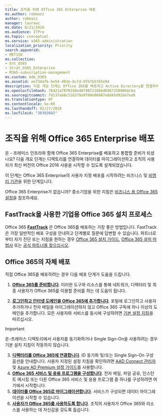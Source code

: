 ```yaml
---
title: 조직을 위해 Office 365 Enterprise 배포
ms.author: robmazz
author: robmazz
manager: laurawi
ms.date: 8/21/2018
ms.audience: ITPro
ms.topic: conceptual
ms.service: o365-administration
localization_priority: Priority
search.appverid:
- MET150
ms.collection:
- Ent_O365
- Strat_O365_Enterprise
- M365-subscription-management
ms.custom: Adm_O365
ms.assetid: ee73dafb-be54-492e-bcfd-0fbfb5f65e94
description: 다음 개요 단계는 Office 365를 배포하고 Active Directory를 연결하며 데이터를 마이그레이션하고 조직의 사용자가 최신 버전의 Office 2016 사용을 시작할 수 있도록 설계되었습니다.
ms.openlocfilehash: 76421a7870358e48798f21866d69672509084c6a
ms.sourcegitcommit: fd137a68c516379a9f09e06987e8d45d92de7ed6
ms.translationtype: HT
ms.contentlocale: ko-KR
ms.lasthandoff: 02/27/2019
ms.locfileid: "30303602"
---
```

# <a name="deploy-office-365-enterprise-for-your-organization"></a>조직을 위해 Office 365 Enterprise 배포
온 - 프레미스 인프라와 함께 Office 365 Enterprise를 배포하고 통합할 준비가 되셨나요? 다음 개요 단계는 디렉토리를 연결하며 데이터를 마이그레이션하고 조직의 사용자가 최신 버전의 Office 2016 사용을 시작할 수 있도록 설계되었습니다.
  
이 단계는 Office 365 Enterprise의 사용자 지정 배포를 시작하려는 비즈니스 및 [비영리 기관](https://go.microsoft.com/fwlink/?LinkId=627221)을 위한 단계입니다. 
  
Office 365 Enterprise가 없습니까? 중소기업을 위한 지침은 [비즈니스 용 Office 365 설정](https://support.office.com/article/6a3a29a0-e616-4713-99d1-15eda62d04fa)을 참조하세요. 
  
## <a name="guided-enterprise-office-365-setup-process-with-fasttrack"></a>FastTrack을 사용한 기업용 Office 365 설치 프로세스
Office 365 **[FastTrack](https://docs.microsoft.com/fasttrack)** 은 Office 365를 배포하는 가장 좋은 방법입니다. FastTrack은 가장 일반적인 배포 구성을 안내하고 단계별로 질문에 답변할 수 있습니다. 파트너로부터 자가 진단 또는 지침을 원하는 경우 [Office 365 설치 가이드](https://support.office.com/article/Set-up-Office-365-for-business-6a3a29a0-e616-4713-99d1-15eda62d04fa), [Office 365 설치 마법사](https://aka.ms/o365fasttrack) 또는 [공식 파트너를 찾으십시오](https://partnercenter.microsoft.com/ko-KR/pcv/search).

## <a name="self-deployment-of-office-365"></a>Office 365의 자체 배포
직접 Office 365를 배포하려는 경우 다음 배포 단계가 도움을 드립니다.

1. **[Office 365를 준비합니다](get-your-organization-ready-for-office-365.md)**. 이러한 도구와 리소스를 통해 네트워크, 디렉터리 및 최종 사용자가 Office 365를 이용할 준비를 하는 데 도움이 됩니다.

2. **[로그인하고 인터넷 도메인을 Office 365에 추가합니다](https://portal.office.com/Domains/AddDomainWizard.aspx?Scenario=AdvancedSetup)**. 포털에 로그인하고 사용자 추가하거나 전자 메일을 마이그레이션하지 않고 Office 365 구독에 하나 이상의 도메인을 추가합니다. 모든 사용자와 서비스를 동시에 구성하려면 [기본 설정 지침](https://support.office.com/article/Set-up-Office-365-for-business-6a3a29a0-e616-4713-99d1-15eda62d04fa)을 따르십시오.

>[!IMPORTANT] 
>온-프레미스 디렉토리에서 사용자를 동기화하거나 Single Sign-On을 사용하려는 경우 기본 설치 지침이 작동하지 않습니다.

3. **[디렉터리를 Office 365에 연결합니다](https://support.office.com/article/Understanding-Office-365-Identity-and-Azure-Active-Directory-06a189e7-5ec6-4af2-94bf-a22ea225a7a9)**. ID 동기화 및/또는 Single Sign-On 구성 옵션을 안내합니다. 사용자 지정된 설정 지침을 확인하려면 [AAD Connect 관리자](https://aka.ms/aadconnectpwsync) 및 [Azure AD Premium 설정 가이드](https://aka.ms/aadpguidance)를 사용합니다.
4. **[Office 365 서비스 및 응용 프로그램을 구성합니다](configure-services-and-applications.md)**. 전자 메일, 파일 공유, 인스턴트 메시징 또는 다른 Office 365 서비스 및 응용 프로그램 중 하나를 구성하려면 여기에서 시작합니다.
5. **[데이터를 Office 365로 마이그레이션합니다](migrate-data-to-office-365.md)**. 서비스가 구성되면 데이터 마이그레이션을 시작할 수 있습니다.
6. **[사용자가 Office 365를 사용하도록 합니다](https://support.office.com/article/Get-started-with-Office-365-for-business-d6466f0d-5d13-464a-adcb-00906ae87029)**. 조직의 사용자가 Office 365와 리소스를 사용하는 데 자신감을 갖도록 돕습니다.
